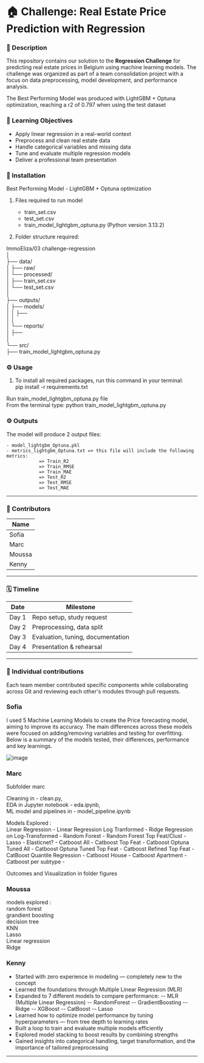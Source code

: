 # 🏠 Challenge: Real Estate Price Prediction with Regression

### 📌 Description
This repository contains our solution to the **Regression Challenge** for predicting real estate prices in Belgium using machine learning models. The challenge was organized as part of a team consolidation project with a focus on data preprocessing, model development, and performance analysis.

The Best Performing Model was produced with LightGBM + Optuna optimization, reaching a r2 of 0.797 when using the test dataset  


### 🧠 Learning Objectives
- Apply linear regression in a real-world context  
- Preprocess and clean real estate data  
- Handle categorical variables and missing data  
- Tune and evaluate multiple regression models  
- Deliver a professional team presentation

### 🚀 Installation

Best Performing Model - LightGBM + Optuna optimization

1) Files required to run model

    - train_set.csv
    - test_set.csv
    - train_model_lightgbm_optuna.py (Python version 3.13.2)

2) Folder structure required:

ImmoEliza/03 challenge-regression  
│  
├── data/  
│   ├── raw/  
│   └── processed/  
│       ├── train_set.csv  
│       └── test_set.csv  
│  
├── outputs/  
│   ├── models/  
│   │   ├──   
│   │  
│   └── reports/  
│             ├──   
│  
└── src/  
    ├── train_model_lightgbm_optuna.py  
  

### ⚙️ Usage

1) To install all required packages, run this command in your terminal:  
pip install -r requirements.txt   
  
Run train_model_lightgbm_optuna.py file  
        From the terminal type: python train_model_lightgbm_optuna.py  
  
### ⚙️ Outputs

The model will produce 2 output files:

    - model_lightgbm_Optuna.pkl
    - metrics_lightgbm_Optuna.txt => this file will include the following metrics:
                => Train_R2
                => Train_RMSE
                => Train_MAE
                => Test_R2
                => Test_RMSE
                => Test_MAE

---

### 👥 Contributors

| Name       |
|------------|
| Sofia      |
| Marc       |  
| Moussa     |  
| Kenny      |

---

### 🗓️ Timeline

| Date        | Milestone                        |
|-------------|----------------------------------|
| Day 1       | Repo setup, study request        |
| Day 2       | Preprocessing, data split        |
| Day 3       | Evaluation, tuning, documentation|
| Day 4       | Presentation & rehearsal         |

---

### 🧩 Individual contributions
Each team member contributed specific components while collaborating across Git and reviewing each other's modules through pull requests.  
### Sofia  
I used 5 Machine Learning Models to create the Price forecasting model, aiming to improve its accuracy. The main differences across these models were focused on adding/removing variables and testing for overfitting. Below is a summary of the models tested, their differences, performance and key learnings.

![image](https://github.com/user-attachments/assets/222602f8-6b93-430e-a388-1f64427eaa1f)

### Marc  

Subfolder marc  
  
Cleaning in - clean.py,  
EDA in Jupyter notebook - eda.ipynb,  
ML model and pipelines in - model_pipeline.ipynb  

Models Explored :   
Linear Regression -
Linear Regression Log Tranformed -
Ridge Regression on Log-Transformed -
Random Forest -
Random Forest Top Feat/Clust -
Lasso -
Elasticnet? -
Catboost All -
Catboost Top Feat -
Catboost Optuna Tuned All -
Catboost Optuna Tuned Top Feat -
Catboost Refined Top Feat -
CatBoost Quantile Regression -
Catboost House -
Catboost Apartment -
Catboost per subtype -  

Outcomes and Visualization in folder figures

### Moussa  
models explored :    
random forest   
grandient boosting   
decision  tree   
KNN   
Lasso   
Linear regression   
Ridge

### Kenny  
- Started with zero experience in modeling — completely new to the concept
- Learned the foundations through Multiple Linear Regression (MLR)
- Expanded to 7 different models to compare performance:
-- MLR (Multiple Linear Regression)
-- RandomForest
-- GradientBoosting
-- Ridge
-- XGBoost
-- CatBoost
-- Lasso
- Learned how to optimize model performance by tuning hyperparameters — from tree depth to learning rates
- Built a loop to train and evaluate multiple models efficiently
- Explored model stacking to boost results by combining strengths
- Gained insights into categorical handling, target transformation, and the importance of tailored preprocessing


---


